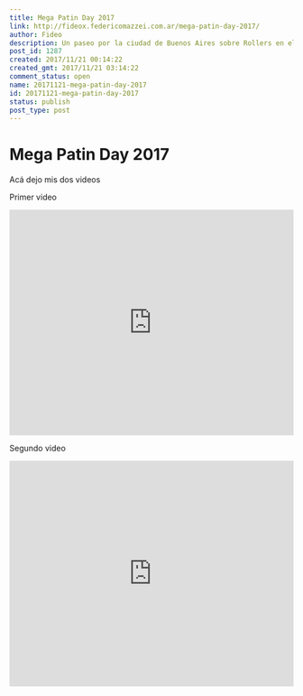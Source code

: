 ```yaml
---
title: Mega Patin Day 2017
link: http://fideox.federicomazzei.com.ar/mega-patin-day-2017/
author: Fideo
description: Un paseo por la ciudad de Buenos Aires sobre Rollers en el MegaPatinDay 2017
post_id: 1287
created: 2017/11/21 00:14:22
created_gmt: 2017/11/21 03:14:22
comment_status: open
name: 20171121-mega-patin-day-2017
id: 20171121-mega-patin-day-2017
status: publish
post_type: post
---
```


# Mega Patin Day 2017

Acá dejo mis dos videos

Primer video

<iframe width="100%" height="400" src="https://www.youtube.com/embed/c7G9j9zQx8o" frameborder="0" allow="accelerometer; autoplay; encrypted-media; gyroscope; picture-in-picture" allowfullscreen></iframe>

Segundo video

<iframe width="100%" height="400" src="https://www.youtube.com/embed/h5Hy4gWIDRE" frameborder="0" allow="accelerometer; autoplay; encrypted-media; gyroscope; picture-in-picture" allowfullscreen></iframe>
